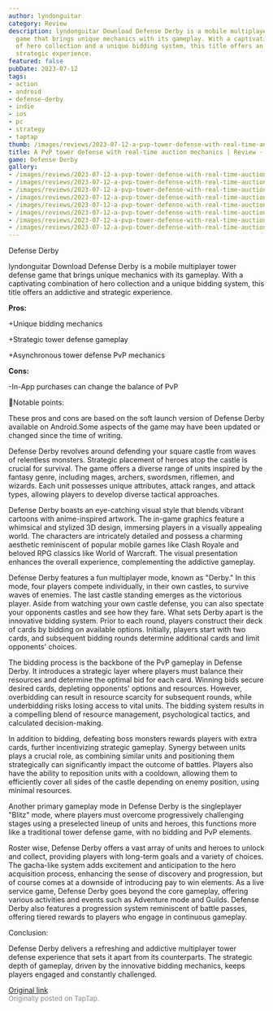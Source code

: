 ```yaml
---
author: lyndonguitar
category: Review
description: lyndonguitar Download Defense Derby is a mobile multiplayer tower defense
  game that brings unique mechanics with its gameplay. With a captivating combination
  of hero collection and a unique bidding system, this title offers an addictive and
  strategic experience.
featured: false
pubDate: 2023-07-12
tags:
- action
- android
- defense-derby
- indie
- ios
- pc
- strategy
- taptap
thumb: /images/reviews/2023-07-12-a-pvp-tower-defense-with-real-time-auction-mechanics--review---defense-derby-0.avif
title: A PvP tower defense with real-time auction mechanics | Review - Defense Derby
game: Defense Derby
gallery:
- /images/reviews/2023-07-12-a-pvp-tower-defense-with-real-time-auction-mechanics--review---defense-derby-0.avif
- /images/reviews/2023-07-12-a-pvp-tower-defense-with-real-time-auction-mechanics--review---defense-derby-1.avif
- /images/reviews/2023-07-12-a-pvp-tower-defense-with-real-time-auction-mechanics--review---defense-derby-2.avif
- /images/reviews/2023-07-12-a-pvp-tower-defense-with-real-time-auction-mechanics--review---defense-derby-3.avif
- /images/reviews/2023-07-12-a-pvp-tower-defense-with-real-time-auction-mechanics--review---defense-derby-4.avif
- /images/reviews/2023-07-12-a-pvp-tower-defense-with-real-time-auction-mechanics--review---defense-derby-5.avif
- /images/reviews/2023-07-12-a-pvp-tower-defense-with-real-time-auction-mechanics--review---defense-derby-6.avif
- /images/reviews/2023-07-12-a-pvp-tower-defense-with-real-time-auction-mechanics--review---defense-derby-7.avif
---
```

Defense Derby

lyndonguitar
Download
Defense Derby is a mobile multiplayer tower defense game that brings unique mechanics with its gameplay. With a captivating combination of hero collection and a unique bidding system, this title offers an addictive and strategic experience.


**Pros:**


+Unique bidding mechanics

+Strategic tower defense gameplay

+Asynchronous tower defense PvP mechanics


**Cons:**


-In-App purchases can change the balance of PvP

📝Notable points:

These pros and cons are based on the soft launch version of Defense Derby available on Android.Some aspects of the game may have been updated or changed since the time of writing.

Defense Derby revolves around defending your square castle from waves of relentless monsters. Strategic placement of heroes atop the castle is crucial for survival. The game offers a diverse range of units inspired by the fantasy genre, including mages, archers, swordsmen, riflemen, and wizards. Each unit possesses unique attributes, attack ranges, and attack types, allowing players to develop diverse tactical approaches.

Defense Derby boasts an eye-catching visual style that blends vibrant cartoons with anime-inspired artwork. The in-game graphics feature a whimsical and stylized 3D design, immersing players in a visually appealing world. The characters are intricately detailed and possess a charming aesthetic reminiscent of popular mobile games like Clash Royale and beloved RPG classics like World of Warcraft. The visual presentation enhances the overall experience, complementing the addictive gameplay.

Defense Derby features a fun multiplayer mode, known as "Derby." In this mode, four players compete individually, in their own castles, to survive waves of enemies. The last castle standing emerges as the victorious player. Aside from watching your own castle defense, you can also spectate your opponents castles and see how they fare. What sets Derby apart is the innovative bidding system. Prior to each round, players construct their deck of cards by bidding on available options. Initially, players start with two cards, and subsequent bidding rounds determine additional cards and limit opponents' choices.

The bidding process is the backbone of the PvP gameplay in Defense Derby. It introduces a strategic layer where players must balance their resources and determine the optimal bid for each card. Winning bids secure desired cards, depleting opponents' options and resources. However, overbidding can result in resource scarcity for subsequent rounds, while underbidding risks losing access to vital units. The bidding system results in a compelling blend of resource management, psychological tactics, and calculated decision-making.

In addition to bidding, defeating boss monsters rewards players with extra cards, further incentivizing strategic gameplay. Synergy between units plays a crucial role, as combining similar units and positioning them strategically can significantly impact the outcome of battles. Players also have the ability to reposition units with a cooldown, allowing them to efficiently cover all sides of the castle depending on enemy position, using minimal resources.

Another primary gameplay mode in Defense Derby is the singleplayer "Blitz" mode, where players must overcome progressively challenging stages using a preselected lineup of units and heroes, this functions more like a traditional tower defense game, with no bidding and PvP elements.

Roster wise, Defense Derby offers a vast array of units and heroes to unlock and collect, providing players with long-term goals and a variety of choices. The gacha-like system adds excitement and anticipation to the hero acquisition process, enhancing the sense of discovery and progression, but of course comes at a downside of introducing pay to win elements. As a live service game, Defense Derby goes beyond the core gameplay, offering various activities and events such as Adventure mode and Guilds. Defense Derby also features a progression system reminiscent of battle passes, offering tiered rewards to players who engage in continuous gameplay.

Conclusion:

Defense Derby delivers a refreshing and addictive multiplayer tower defense experience that sets it apart from its counterparts. The strategic depth of gameplay, driven by the innovative bidding mechanics, keeps players engaged and constantly challenged.

[Original link](https://m.taptap.io/post/5989547?share_id=5a00978d69ca&utm_medium=share&utm_source=discord)<br><span style="font-size: 0.95em; color: #888;">Originally posted on TapTap.</span>